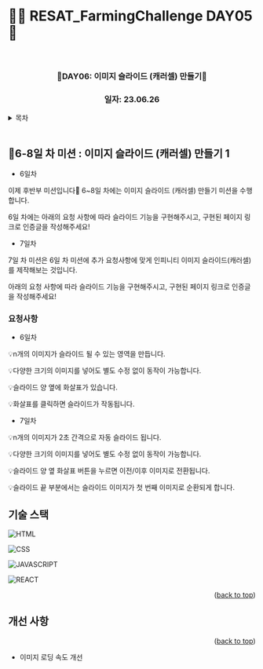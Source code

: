# 👩‍🌾 RESAT_FarmingChallenge DAY05 🌾

<a name="readme-top"></a>

<!-- PROJECT LOGO -->

<br />

<div align="center">
  <a href="https://github.com/github_username/repo_name">
    <div width = "80" height="80">
        <!-- <img width="773" alt="image" src="https://github.com/blcklamb/RESAT_FarmingChallenge/assets/92101831/b05be391-24e3-4c8f-a9e0-8804221a0625"> -->
    </div>

  </a>
<h3 align="center">🌱DAY06: 이미지 슬라이드 (캐러셀) 만들기🌱</h3>
<!-- <h3><a href="https://resat-farming-challenge-qznu.vercel.app/">📆 구경하러 가기</a></h3> -->
<h3 align="center">일자: 23.06.26</h3>
</div>

<!-- TABLE OF CONTENTS -->
<details>
  <summary>목차</summary>
  <ol>
    <li><a href="#프로젝트에-대해">🌱프로젝트에 대해</a></li>
    <li><a href="#기술-스택">기술 스택</a></li>
    <li><a href="#roadmap">Roadmap</a></li>
  </ol>
</details>
<br/>

<!-- ABOUT THE PROJECT -->

## 📌6-8일 차 미션 : 이미지 슬라이드 (캐러셀) 만들기 1

- 6일차

이제 후반부 미션입니다🙂 6~8일 차에는 이미지 슬라이드 (캐러셀) 만들기 미션을 수행합니다.

6일 차에는 아래의 요청 사항에 따라 슬라이드 기능을 구현해주시고, 구현된 페이지 링크로 인증글을 작성해주세요!

- 7일차

7일 차 미션은 6일 차 미션에 추가 요청사항에 맞게 인피니티 이미지 슬라이드(캐러셀)를 제작해보는 것입니다.

아래의 요청 사항에 따라 슬라이드 기능을 구현해주시고, 구현된 페이지 링크로 인증글을 작성해주세요!

### 요청사항

- 6일차

💡n개의 이미지가 슬라이드 될 수 있는 영역을 만듭니다.

💡다양한 크기의 이미지를 넣어도 별도 수정 없이 동작이 가능합니다.

💡슬라이드 양 옆에 화살표가 있습니다.

💡화살표를 클릭하면 슬라이드가 작동됩니다.

- 7일차

💡n개의 이미지가 2초 간격으로 자동 슬라이드 됩니다.

💡다양한 크기의 이미지를 넣어도 별도 수정 없이 동작이 가능합니다.

💡슬라이드 양 옆 화살표 버튼을 누르면 이전/이후 이미지로 전환됩니다.

💡슬라이드 끝 부분에서는 슬라이드 이미지가 첫 번째 이미지로 순환되게 합니다.

## 기술 스택

![HTML][html-shield]

![CSS][css-shield]

![JAVASCRIPT][javascript-shield]

![REACT][react-shield]

<p align="right">(<a href="#readme-top">back to top</a>)</p>

<!-- ROADMAP -->

## 개선 사항

<p align="right">(<a href="#readme-top">back to top</a>)</p>

- 이미지 로딩 속도 개선

<!-- MARKDOWN LINKS & IMAGES -->

[html-shield]: https://img.shields.io/badge/html5-E34F26?style=for-the-badge&logo=html5&logoColor=white
[css-shield]: https://img.shields.io/badge/css3-1572B6?style=for-the-badge&logo=css3&logoColor=white
[javascript-shield]: https://img.shields.io/badge/javascript-%23323330.svg?style=for-the-badge&logo=javascript&logoColor=%23F7DF1E
[react-shield]: https://img.shields.io/badge/react-61DAFB?style=for-the-badge&logo=react&logoColor=white
